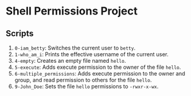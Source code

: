 # Shell Permissions Project

## Scripts

1. `0-iam_betty`: Switches the current user to `betty`.
2. `1-who_am_i`: Prints the effective username of the current user.
3. `4-empty`: Creates an empty file named `hello`.
4. `5-execute`: Adds execute permission to the owner of the file `hello`.
5. `6-multiple_permissions`: Adds execute permission to the owner and group, and read permission to others for the file `hello`.
6. `9-John_Doe`: Sets the file `hello` permissions to `-rwxr-x-wx`.

